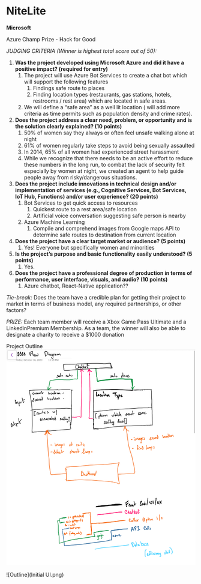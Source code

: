# NiteLite

**Microsoft**

Azure Champ Prize - Hack for Good

_JUDGING CRITERIA (Winner is highest total score out of 50):_



1. **Was the project developed using Microsoft Azure and did it have a positive impact? (required for entry)**
    1. The project will use Azure Bot Services to create a chat bot which will support the following features
        1. Findings safe route to places 
        2. Finding location types (restaurants, gas stations, hotels, restrooms / rest area)  which are located in safe areas. 
    2. We will define a “safe area” as a well lit location ( will add more criteria as time permits such as population density and crime rates). 
2. **Does the project address a clear need, problem, or opportunity and is the solution clearly explained? (10 points)**
    1. 50% of women say they always or often feel unsafe walking alone at night 
    2. 61% of women regularly take steps to avoid being sexually assaulted
    3. In 2014, 65% of all women had experienced street harassment
    4. While we recognize that there needs to be an active effort to reduce these numbers in the long run, to combat the lack of security felt especially by women at night, we created an agent to help guide people away from risky/dangerous situations. 
3. **Does the project include innovations in technical design and/or implementation of services (e.g., Cognitive Services, Bot Services, IoT Hub, Functions) and/or user experience? (20 points)**
    1. Bot Services to get quick access to resources
        1. Quickest route to a rest area/safe location
        2. Artificial voice conversation suggesting safe person is nearby
    2. Azure Machine Learning
        1. Compile and comprehend images from Google maps API to determine safe routes to destination from current location
4. **Does the project have a clear target market or audience? (5 points)**
    1. Yes! Everyone but specifically women and minorities
5. **Is the project’s purpose and basic functionality easily understood? (5 points)**
    1. Yes.
6. **Does the project have a professional degree of production in terms of performance, user interface, visuals, and audio? (10 points)**
    1. Azure chatbot, React-Native application??

_Tie-break:_ Does the team have a credible plan for getting their project to market in terms of business model, any required partnerships, or other factors?

_PRIZE:_ Each team member will receive a Xbox Game Pass Ultimate and a LinkedinPremium Membership. As a team, the winner will also be able to designate a charity to receive a $1000 donation

Project Outline
![Outline](FlowChart.png)

![Outline](Initial UI.png)

